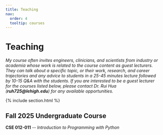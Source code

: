 ```yaml
---
title: Teaching
nav:
  order: 4
  tooltip: courses
---
```


# Teaching

_My course often invites engineers, clinicians, and scientists from industry or academia whose work is related to the course content as guest lecturers. They can talk about a specific topic, or their work, research, and career trajectories and any advice to students in a 25-45 minutes lecture followed by 10-15 Q&A with the students. If you are interested to be a guest lecturer for the courses listed below, please contact Dr. Rui Hua (_**_ruh725@lehigh.edu_**_) for any available opportunities._ 

{% include section.html %}

## Fall 2025 Undergraduate Course
**CSE 012-011** -- _Introduction to Programming with Python_


